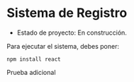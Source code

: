<h1> Sistema de Registro</h1> 

- Estado de proyecto: En construcción.

Para ejecutar el sistema, debes poner:

```npm install react```

Prueba adicional